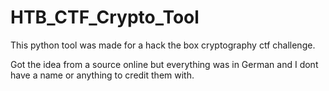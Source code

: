 # HTB_CTF_Crypto_Tool

This python tool was made for a hack the box cryptography ctf challenge. 


Got the idea from a source online but everything was in German and I dont have a name or anything to credit them with. 
